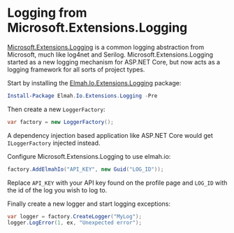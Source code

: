 # Logging from Microsoft.Extensions.Logging

[Microsoft.Extensions.Logging](https://github.com/aspnet/Logging) is a common logging abstraction from Microsoft, much like log4net and Serilog. Microsoft.Extensions.Logging started as a new logging mechanism for ASP.NET Core, but now acts as a logging framework for all sorts of project types.

Start by installing the [Elmah.Io.Extensions.Logging](https://www.nuget.org/packages/Elmah.Io.Extensions.Logging/) package:

```powershell
Install-Package Elmah.Io.Extensions.Logging -Pre
```

Then create a new `LoggerFactory`:

```csharp
var factory = new LoggerFactory();
```

A dependency injection based application like ASP.NET Core would get `ILoggerFactory` injected instead.

Configure Microsoft.Extensions.Logging to use elmah.io:

```csharp
factory.AddElmahIo("API_KEY", new Guid("LOG_ID"));
```

Replace `API_KEY` with your API key found on the profile page and `LOG_ID` with the id of the log you wish to log to.

Finally create a new logger and start logging exceptions:

```csharp
var logger = factory.CreateLogger("MyLog");
logger.LogError(1, ex, "Unexpected error");
```